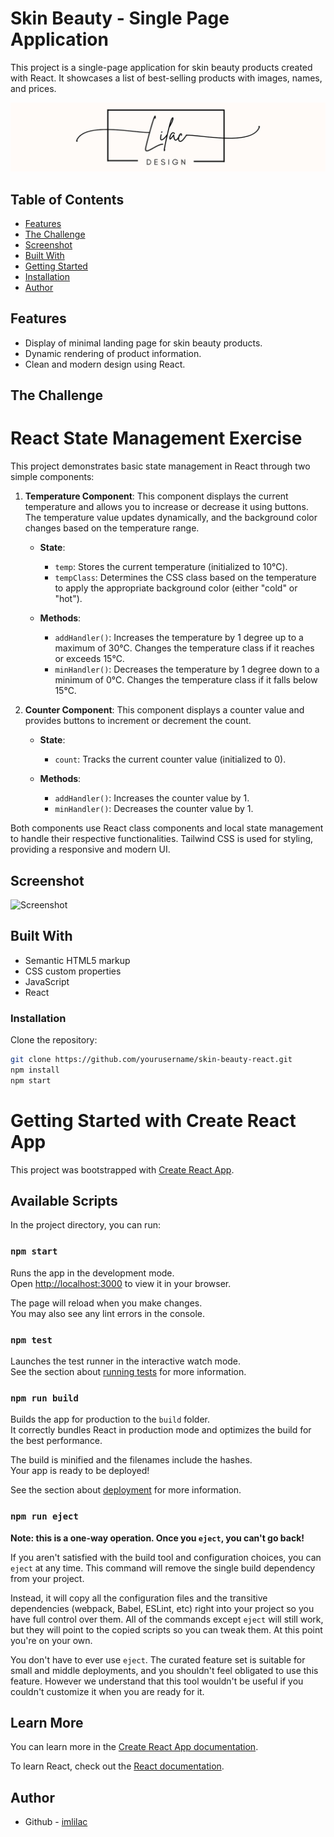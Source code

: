 # Skin Beauty - Single Page Application

This project is a single-page application for skin beauty products created with React. It showcases a list of best-selling products with images, names, and prices.

![logo](https://github.com/imlilac/Daneshkar-js-hw-4-ToDoList/blob/main/assets/img/banner.jpg)

## Table of Contents

- [Features](#features)
- [The Challenge](#the-challenge)
- [Screenshot](#screenshot)
- [Built With](#built-with)
- [Getting Started](#getting-started)
- [Installation](#installation)
- [Author](#author)

## Features

- Display of minimal landing page for skin beauty products.
- Dynamic rendering of product information.
- Clean and modern design using React.

## The Challenge

# React State Management Exercise

This project demonstrates basic state management in React through two simple components:

1. **Temperature Component**: This component displays the current temperature and allows you to increase or decrease it using buttons. The temperature value updates dynamically, and the background color changes based on the temperature range.

    - **State**: 
      - `temp`: Stores the current temperature (initialized to 10℃).
      - `tempClass`: Determines the CSS class based on the temperature to apply the appropriate background color (either "cold" or "hot").

    - **Methods**:
      - `addHandler()`: Increases the temperature by 1 degree up to a maximum of 30℃. Changes the temperature class if it reaches or exceeds 15℃.
      - `minHandler()`: Decreases the temperature by 1 degree down to a minimum of 0℃. Changes the temperature class if it falls below 15℃.

2. **Counter Component**: This component displays a counter value and provides buttons to increment or decrement the count.

    - **State**:
      - `count`: Tracks the current counter value (initialized to 0).

    - **Methods**:
      - `addHandler()`: Increases the counter value by 1.
      - `minHandler()`: Decreases the counter value by 1.

Both components use React class components and local state management to handle their respective functionalities. Tailwind CSS is used for styling, providing a responsive and modern UI.

## Screenshot

![Screenshot](https://github.com/imlilac/Lilac-Beauty/blob/main/public/img/skin-srcreenshot.png)

## Built With

- Semantic HTML5 markup
- CSS custom properties
- JavaScript
- React

### Installation

 Clone the repository:
   ```bash
   git clone https://github.com/yourusername/skin-beauty-react.git
   npm install
   npm start
```
# Getting Started with Create React App

This project was bootstrapped with [Create React App](https://github.com/facebook/create-react-app).

## Available Scripts

In the project directory, you can run:

### `npm start`

Runs the app in the development mode.\
Open [http://localhost:3000](http://localhost:3000) to view it in your browser.

The page will reload when you make changes.\
You may also see any lint errors in the console.

### `npm test`

Launches the test runner in the interactive watch mode.\
See the section about [running tests](https://facebook.github.io/create-react-app/docs/running-tests) for more information.

### `npm run build`

Builds the app for production to the `build` folder.\
It correctly bundles React in production mode and optimizes the build for the best performance.

The build is minified and the filenames include the hashes.\
Your app is ready to be deployed!

See the section about [deployment](https://facebook.github.io/create-react-app/docs/deployment) for more information.

### `npm run eject`

**Note: this is a one-way operation. Once you `eject`, you can't go back!**

If you aren't satisfied with the build tool and configuration choices, you can `eject` at any time. This command will remove the single build dependency from your project.

Instead, it will copy all the configuration files and the transitive dependencies (webpack, Babel, ESLint, etc) right into your project so you have full control over them. All of the commands except `eject` will still work, but they will point to the copied scripts so you can tweak them. At this point you're on your own.

You don't have to ever use `eject`. The curated feature set is suitable for small and middle deployments, and you shouldn't feel obligated to use this feature. However we understand that this tool wouldn't be useful if you couldn't customize it when you are ready for it.

## Learn More

You can learn more in the [Create React App documentation](https://facebook.github.io/create-react-app/docs/getting-started).

To learn React, check out the [React documentation](https://reactjs.org/).

## Author

-  Github - [imlilac](https://github.com/imlilac)

